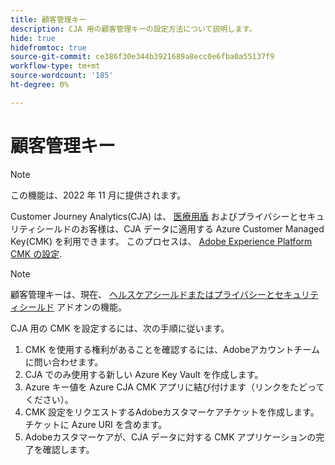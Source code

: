 ```yaml
---
title: 顧客管理キー
description: CJA 用の顧客管理キーの設定方法について説明します。
hide: true
hidefromtoc: true
source-git-commit: ce386f30e344b3921689a8ecc0e6fba0a55137f9
workflow-type: tm+mt
source-wordcount: '185'
ht-degree: 0%

---
```


# 顧客管理キー

>[!NOTE]
>
>この機能は、2022 年 11 月に提供されます。

Customer Journey Analytics(CJA) は、 [医療用盾](https://www.adobe.com/trust/compliance/hipaa-ready.html) およびプライバシーとセキュリティシールドのお客様は、CJA データに適用する Azure Customer Managed Key(CMK) を利用できます。  このプロセスは、 [Adobe Experience Platform CMK の設定](https://experienceleague.adobe.com/docs/experience-platform/landing/governance-privacy-security/customer-managed-keys.html).

>[!NOTE]
>
>顧客管理キーは、現在、 [ヘルスケアシールドまたはプライバシーとセキュリティシールド](https://experienceleague.adobe.com/docs/blueprints-learn/architecture/vertical-blueprints/healthcare-vertical.html%3Flang%3Den) アドオンの機能。

CJA 用の CMK を設定するには、次の手順に従います。

1. CMK を使用する権利があることを確認するには、Adobeアカウントチームに問い合わせます。
1. CJA でのみ使用する新しい Azure Key Vault を作成します。
1. Azure キー値を Azure CJA CMK アプリに結び付けます（リンクをたどってください）。
1. CMK 設定をリクエストするAdobeカスタマーケアチケットを作成します。 チケットに Azure URI を含めます。
1. Adobeカスタマーケアが、CJA データに対する CMK アプリケーションの完了を確認します。

